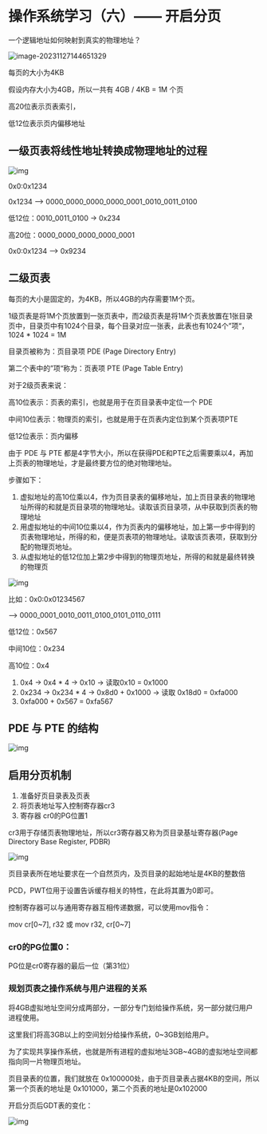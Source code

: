 # 操作系统学习（六）—— 开启分页

一个逻辑地址如何映射到真实的物理地址？

![image-20231127144651329](https://picbed-1255660905.cos.ap-chengdu.myqcloud.com/doc/image-20231127144651329.png)



每页的大小为4KB

假设内存大小为4GB，所以一共有 4GB / 4KB = 1M 个页



高20位表示页表索引，

低12位表示页内偏移地址



## 一级页表将线性地址转换成物理地址的过程

![img](https://picbed-1255660905.cos.ap-chengdu.myqcloud.com/doc/1655717430!figure_largeshow.jpg)

0x0:0x1234



0x1234 --> 0000_0000_0000_0000_0001_0010_0011_0100

低12位：0010_0011_0100  -> 0x234

高20位：0000_0000_0000_0000_0001



0x0:0x1234 --> 0x9234



## 二级页表

每页的大小是固定的，为4KB，所以4GB的内存需要1M个页。

1级页表是将1M个页放置到一张页表中，而2级页表是将1M个页表放置在1张目录页中，目录页中有1024个目录，每个目录对应一张表，此表也有1024个”项“，1024 * 1024 = 1M

目录页被称为：页目录项 PDE (Page Directory Entry)

第二个表中的”项“称为：页表项 PTE (Page Table Entry)



对于2级页表来说：

高10位表示：页表的索引，也就是用于在页目录表中定位一个 PDE

中间10位表示：物理页的索引，也就是用于在页表内定位到某个页表项PTE

低12位表示：页内偏移



由于 PDE 与 PTE 都是4字节大小，所以在获得PDE和PTE之后需要乘以4，再加上页表的物理地址，才是最终要方位的绝对物理地址。

步骤如下：

1. 虚拟地址的高10位乘以4，作为页目录表的偏移地址，加上页目录表的物理地址所得的和就是页目录项的物理地址。读取该页目录项，从中获取到页表的物理地址
2. 用虚拟地址的中间10位乘以4，作为页表内的偏移地址，加上第一步中得到的页表物理地址，所得的和，便是页表项的物理地址。读取该页表项，获取到分配的物理页地址。
3. 从虚拟地址的低12位加上第2步中得到的物理页地址，所得的和就是最终转换的物理页



![img](https://picbed-1255660905.cos.ap-chengdu.myqcloud.com/doc/1655717841!figure_largeshow.jpg)

比如：0x0:0x01234567

--> 0000_0001_0010_0011_0100_0101_0110_0111

低12位：0x567

中间10位：0x234

高10位：0x4



1. 0x4 -> 0x4 * 4 -> 0x10 -> 读取0x10 = 0x1000
2. 0x234 -> 0x234 * 4 -> 0x8d0 + 0x1000 -> 读取 0x18d0 = 0xfa000
3. 0xfa000 + 0x567 = 0xfa567



## PDE 与 PTE 的结构

![img](https://picbed-1255660905.cos.ap-chengdu.myqcloud.com/doc/1655718343!figure_largeshow.jpg)

## 启用分页机制

1. 准备好页目录表及页表
2. 将页表地址写入控制寄存器cr3
3. 寄存器 cr0的PG位置1



cr3用于存储页表物理地址，所以cr3寄存器又称为页目录基址寄存器(Page Directory Base Register, PDBR)

![img](https://picbed-1255660905.cos.ap-chengdu.myqcloud.com/doc/1655718527!figure_largeshow.jpg)

页目录表所在地址要求在一个自然页内，及页目录的起始地址是4KB的整数倍



PCD，PWT位用于设置告诉缓存相关的特性，在此将其置为0即可。

控制寄存器可以与通用寄存器互相传递数据，可以使用mov指令：

mov cr[0~7], r32 或 mov r32, cr[0~7]



### cr0的PG位置0：

PG位是cr0寄存器的最后一位（第31位）



### 规划页表之操作系统与用户进程的关系

将4GB虚拟地址空间分成两部分，一部分专门划给操作系统，另一部分就归用户进程使用。

这里我们将高3GB以上的空间划分给操作系统，0~3GB划给用户。



为了实现共享操作系统，也就是所有进程的虚拟地址3GB~4GB的虚拟地址空间都指向同一片物理页地址。



页目录表的位置，我们就放在 0x100000处，由于页目录表占据4KB的空间，所以第一个页表的地址是 0x101000，第二个页表的地址是0x102000





开启分页后GDT表的变化：

![img](https://picbed-1255660905.cos.ap-chengdu.myqcloud.com/doc/1655719927!figure_largeshow.jpg)